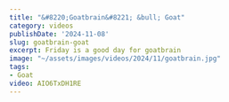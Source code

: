 ```yaml
---
title: "&#8220;Goatbrain&#8221; &bull; Goat"
category: videos
publishDate: '2024-11-08'
slug: goatbrain-goat
excerpt: Friday is a good day for goatbrain
image: "~/assets/images/videos/2024/11/goatbrain.jpg"
tags:
- Goat
video: AIO6TxDH1RE
---
```


